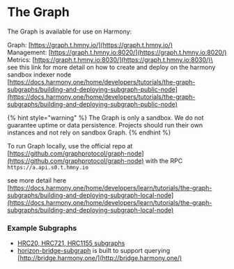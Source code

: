 # The Graph

The Graph is available for use on Harmony:

Graph: [https://graph.t.hmny.io/](https://graph.t.hmny.io/) \
Management: [https://graph.t.hmny.io:8020/](https://graph.t.hmny.io:8020/) \
Metrics: [https://graph.t.hmny.io:8030/](https://graph.t.hmny.io:8030/)\
\
see this link for more detail on how to create and deploy on the harmony sandbox indexer node [https://docs.harmony.one/home/developers/tutorials/the-graph-subgraphs/building-and-deploying-subgraph-public-node](https://docs.harmony.one/home/developers/tutorials/the-graph-subgraphs/building-and-deploying-subgraph-public-node)

{% hint style="warning" %}
The Graph is only a sandbox. We do not guarantee uptime or data persistence. Projects should run their own instances and not rely on sandbox Graph.&#x20;
{% endhint %}

To run Graph locally, use the official repo at [https://github.com/graphprotocol/graph-node](https://github.com/graphprotocol/graph-node) with the RPC `https://a.api.s0.t.hmny.io`&#x20;

see more detail here [https://docs.harmony.one/home/developers/learn/tutorials/the-graph-subgraphs/building-and-deploying-subgraph-local-node](https://docs.harmony.one/home/developers/learn/tutorials/the-graph-subgraphs/building-and-deploying-subgraph-local-node)

### Example Subgraphs

* [HRC20, HRC721, HRC1155 subgraphs](https://github.com/harmony-one/harmony-tokens-subgraph)
* [horizon-bridge-subgraph](https://github.com/harmony-one/horizon-bridge-subgraph) is built to support querying [http://bridge.harmony.one/](http://bridge.harmony.one/)
